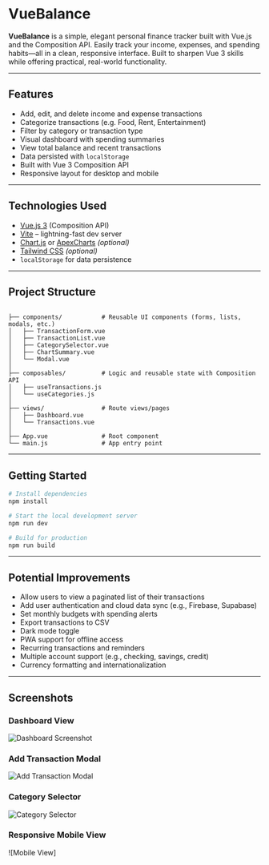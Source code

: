 # VueBalance

**VueBalance** is a simple, elegant personal finance tracker built with Vue.js and the Composition API. Easily track your income, expenses, and spending habits—all in a clean, responsive interface. Built to sharpen Vue 3 skills while offering practical, real-world functionality.

---

## Features

- Add, edit, and delete income and expense transactions
- Categorize transactions (e.g. Food, Rent, Entertainment)
- Filter by category or transaction type
- Visual dashboard with spending summaries
- View total balance and recent transactions
- Data persisted with `localStorage`
- Built with Vue 3 Composition API
- Responsive layout for desktop and mobile

---

## Technologies Used

- [Vue.js 3](https://vuejs.org/) (Composition API)
- [Vite](https://vitejs.dev/) – lightning-fast dev server
- [Chart.js](https://www.chartjs.org/) or [ApexCharts](https://apexcharts.com/vue-chart-demos/) _(optional)_
- [Tailwind CSS](https://tailwindcss.com/) _(optional)_
- `localStorage` for data persistence

---

## Project Structure

<pre lang="markdown"><code>
├── components/           # Reusable UI components (forms, lists, modals, etc.)
│   ├── TransactionForm.vue
│   ├── TransactionList.vue
│   ├── CategorySelector.vue
│   ├── ChartSummary.vue
│   └── Modal.vue
│
├── composables/          # Logic and reusable state with Composition API
│   ├── useTransactions.js
│   └── useCategories.js
│
├── views/                # Route views/pages
│   ├── Dashboard.vue
│   └── Transactions.vue
│
├── App.vue               # Root component
└── main.js               # App entry point
</code></pre>

---

## Getting Started

```bash
# Install dependencies
npm install

# Start the local development server
npm run dev

# Build for production
npm run build
```

---

## Potential Improvements

- Allow users to view a paginated list of their transactions
- Add user authentication and cloud data sync (e.g., Firebase, Supabase)
- Set monthly budgets with spending alerts
- Export transactions to CSV
- Dark mode toggle
- PWA support for offline access
- Recurring transactions and reminders
- Multiple account support (e.g., checking, savings, credit)
- Currency formatting and internationalization

---

## Screenshots

### Dashboard View

![Dashboard Screenshot](screenshots/dashboard.png)

### Add Transaction Modal

![Add Transaction Modal](screenshots/add-transaction.png)

### Category Selector

![Category Selector](screenshots/category-selector.png)

### Responsive Mobile View

![Mobile View]
